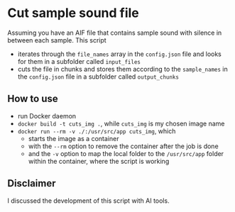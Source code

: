 # Cut sample sound file

Assuming you have an AIF file that contains sample sound with silence in between each sample. This script 
* iterates through the ``file_names`` array in the ``config.json`` file and looks for them in a subfolder called ``input_files``
* cuts the file in chunks and stores them according to the ``sample_names`` in the ``config.json`` file in a subfolder called ``output_chunks``

## How to use

* run Docker daemon
* ``docker build -t cuts_img .``, while ``cuts_img`` is my chosen image name
* ``docker run --rm -v ./:/usr/src/app cuts_img``, which
  * starts the image as a container
  * with the ``--rm`` option to remove the container after the job is done
  * and the ``-v`` option to map the local folder to the ``/usr/src/app`` folder within the container, where the script is working

## Disclaimer

I discussed the development of this script with AI tools.
